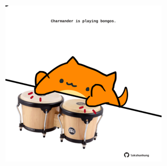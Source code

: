 <!-- built at 11/12/2021, 19:01:45 UTC -->
<p align="center">
  <img width="500" height="500" src="./ReadmeImage.svg">
</p>
